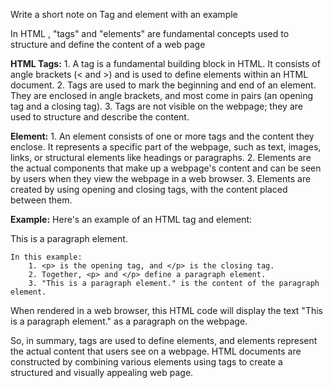 Write a short note on Tag and element with an example

In HTML , "tags" and "elements" are fundamental concepts used to structure and define the content of a web page

**HTML Tags:**
    1. A tag is a fundamental building block in HTML. It consists of angle brackets (< and >) and is used to define elements within an HTML document.
    2. Tags are used to mark the beginning and end of an element. They are enclosed in angle brackets, and most come in pairs (an opening tag and a closing tag).
    3. Tags are not visible on the webpage; they are used to structure and describe the content.

**Element:**
    1. An element consists of one or more tags and the content they enclose. It represents a specific part of the webpage, such as text, images, links, or structural elements like headings or paragraphs.
    2. Elements are the actual components that make up a webpage's content and can be seen by users when they view the webpage in a web browser.
    3. Elements are created by using opening and closing tags, with the content placed between them.

**Example:**
    Here's an example of an HTML tag and element:
        <p>This is a paragraph element.</p>

    In this example:
        1. <p> is the opening tag, and </p> is the closing tag.
        2. Together, <p> and </p> define a paragraph element.
        3. "This is a paragraph element." is the content of the paragraph element.

When rendered in a web browser, this HTML code will display the text "This is a paragraph element." as a paragraph on the webpage.

So, in summary, tags are used to define elements, and elements represent the actual content that users see on a webpage. HTML documents are constructed by combining various elements using tags to create a structured and visually appealing web page.